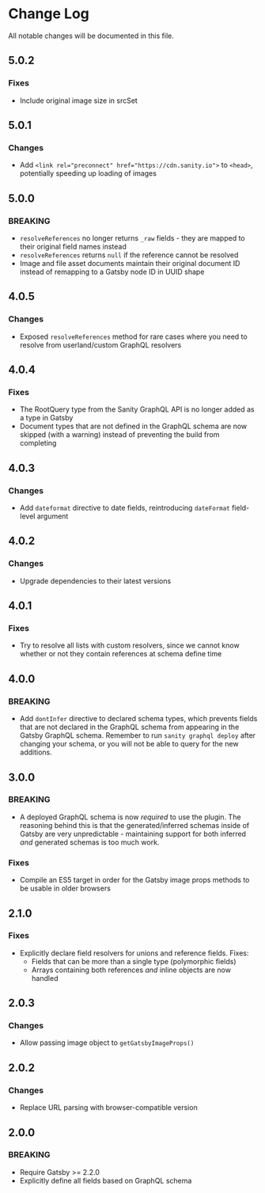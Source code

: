 # Change Log

All notable changes will be documented in this file.

## 5.0.2

### Fixes

- Include original image size in srcSet

## 5.0.1

### Changes

- Add `<link rel="preconnect" href="https://cdn.sanity.io">` to `<head>`, potentially speeding up loading of images

## 5.0.0

### BREAKING

- `resolveReferences` no longer returns `_raw` fields - they are mapped to their original field names instead
- `resolveReferences` returns `null` if the reference cannot be resolved
- Image and file asset documents maintain their original document ID instead of remapping to a Gatsby node ID in UUID shape

## 4.0.5

### Changes

- Exposed `resolveReferences` method for rare cases where you need to resolve from userland/custom GraphQL resolvers

## 4.0.4

### Fixes

- The RootQuery type from the Sanity GraphQL API is no longer added as a type in Gatsby
- Document types that are not defined in the GraphQL schema are now skipped (with a warning) instead of preventing the build from completing

## 4.0.3

### Changes

- Add `dateformat` directive to date fields, reintroducing `dateFormat` field-level argument

## 4.0.2

### Changes

- Upgrade dependencies to their latest versions

## 4.0.1

### Fixes

- Try to resolve all lists with custom resolvers, since we cannot know whether or not they contain references at schema define time

## 4.0.0

### BREAKING

- Add `dontInfer` directive to declared schema types, which prevents fields that are not declared in the GraphQL schema from appearing in the Gatsby GraphQL schema. Remember to run `sanity graphql deploy` after changing your schema, or you will not be able to query for the new additions.

## 3.0.0

### BREAKING

- A deployed GraphQL schema is now _required_ to use the plugin. The reasoning behind this is that the generated/inferred schemas inside of Gatsby are very unpredictable - maintaining support for both inferred _and_ generated schemas is too much work.

### Fixes

- Compile an ES5 target in order for the Gatsby image props methods to be usable in older browsers

## 2.1.0

### Fixes

- Explicitly declare field resolvers for unions and reference fields. Fixes:
  - Fields that can be more than a single type (polymorphic fields)
  - Arrays containing both references _and_ inline objects are now handled

## 2.0.3

### Changes

- Allow passing image object to `getGatsbyImageProps()`

## 2.0.2

### Changes

- Replace URL parsing with browser-compatible version

## 2.0.0

### BREAKING

- Require Gatsby >= 2.2.0
- Explicitly define all fields based on GraphQL schema
